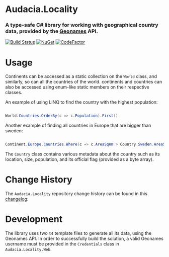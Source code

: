 # Audacia.Locality

### A type-safe C# library for working with geographical country data, provided by the [Geonames](http://www/geonames.org) API.

[![Build Status](https://dev.azure.com/audacia/Audacia/_apis/build/status/Audacia.Locality?branchName=master)](https://dev.azure.com/audacia/Audacia/_build/latest?definitionId=273&branchName=master)
[![NuGet](https://img.shields.io/nuget/v/Audacia.Locality.svg)](https://www.nuget.org/packages/Audacia.Locality)
[![CodeFactor](https://www.codefactor.io/repository/github/audaciaconsulting/audacia.locality/badge)](https://www.codefactor.io/repository/github/audaciaconsulting/audacia.locality)

# Usage

Continents can be accessed as a static collection on the `World` class, and similarly, so can all the countries of the world. continents and countries can also be accessed using enum-like static members on their respective classes.

An example of using LINQ to find the country with the highest population:

```c#

World.Countries.OrderBy(c => c.Population).First()

```

Another example of finding all countries in Europe that are bigger than sweden:

```c#

Continent.Europe.Countries.Where(c => c.AreaSqKm > Country.Sweden.AreaSqKm)

```

The `Country` class contains various metadata about the country such as its location, size, population, and its official flag (provided as a byte array).

# Change History

The `Audacia.Locality` repository change history can be found in this [changelog](./CHANGELOG.md):

# Development

The library uses two `t4` template files to generate all its data, using the Geonames API. In order to successfully build the solution, a valid Geonames username must be provided in the `Credentials` class in `Audacia.Locality.Web`.

